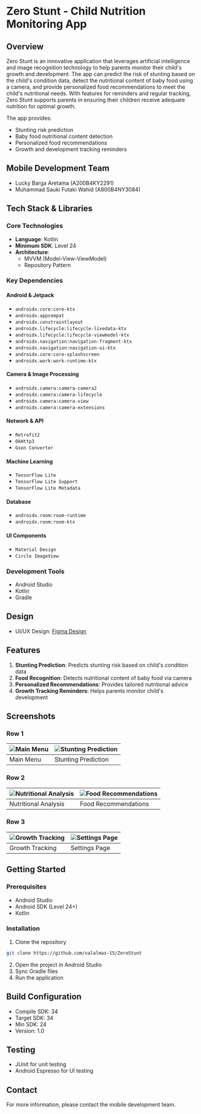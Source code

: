 # Zero Stunt - Child Nutrition Monitoring App

## Overview
Zero Stunt is an innovative application that leverages artificial intelligence and image recognition technology to help parents monitor their child's growth and development. The app can predict the risk of stunting based on the child's condition data, detect the nutritional content of baby food using a camera, and provide personalized food recommendations to meet the child's nutritional needs. With features for reminders and regular tracking, Zero Stunt supports parents in ensuring their children receive adequate nutrition for optimal growth.

The app provides:
- Stunting risk prediction
- Baby food nutritional content detection
- Personalized food recommendations
- Growth and development tracking reminders

## Mobile Development Team
- Lucky Barga Aretama (A200B4KY2291)
- Muhammad Sauki Futaki Wahid (A800B4NY3084)

## Tech Stack & Libraries

### Core Technologies
- **Language**: Kotlin
- **Minimum SDK**: Level 24
- **Architecture**:
  - MVVM (Model-View-ViewModel)
  - Repository Pattern

### Key Dependencies
#### Android & Jetpack
- `androidx.core:core-ktx`
- `androidx.appcompat`
- `androidx.constraintlayout`
- `androidx.lifecycle:lifecycle-livedata-ktx`
- `androidx.lifecycle:lifecycle-viewmodel-ktx`
- `androidx.navigation:navigation-fragment-ktx`
- `androidx.navigation:navigation-ui-ktx`
- `androidx.core:core-splashscreen`
- `androidx.work:work-runtime-ktx`

#### Camera & Image Processing
- `androidx.camera:camera-camera2`
- `androidx.camera:camera-lifecycle`
- `androidx.camera:camera-view`
- `androidx.camera:camera-extensions`

#### Network & API
- `Retrofit2`
- `OkHttp3`
- `Gson Converter`

#### Machine Learning
- `TensorFlow Lite`
- `TensorFlow Lite Support`
- `TensorFlow Lite Metadata`

#### Database
- `androidx.room:room-runtime`
- `androidx.room:room-ktx`

#### UI Components
- `Material Design`
- `Circle ImageView`

### Development Tools
- Android Studio
- Kotlin
- Gradle

## Design
- UI/UX Design: [Figma Design](https://www.figma.com/design/B1DFEuYqBZcdLxc1URT4im/Untitled?node-id=0-1&node-type=canvas&t=xp6qOpfS5w83zQVo-0)

## Features
1. **Stunting Prediction**: Predicts stunting risk based on child's condition data
2. **Food Recognition**: Detects nutritional content of baby food via camera
3. **Personalized Recommendations**: Provides tailored nutritional advice
4. **Growth Tracking Reminders**: Helps parents monitor child's development

## Screenshots

### Row 1
| ![Main Menu](./assets/home_fragment.png) | ![Stunting Prediction](./assets/tambahda_fragment.png) |
|------------------------------------------|------------------------------------------------------|
| Main Menu                                | Stunting Prediction                                 |

### Row 2
| ![Nutritional Analysis](./assets/recom_fragment.png) | ![Food Recommendations](./assets/recom_fragment.png) |
|------------------------------------------------------|----------------------------------------------------|
| Nutritional Analysis                                | Food Recommendations                              |

### Row 3
| ![Growth Tracking](./assets/notif_fragment.png) | ![Settings Page](./assets/home_fragment.png) |
|-------------------------------------------------|-----------------------------------------------|
| Growth Tracking                                  | Settings Page                                 |

## Getting Started

### Prerequisites
- Android Studio
- Android SDK (Level 24+)
- Kotlin

### Installation
1. Clone the repository
```bash
git clone https://github.com/valalmas-15/ZeroStunt
```
2. Open the project in Android Studio
3. Sync Gradle files
4. Run the application

## Build Configuration
- Compile SDK: 34
- Target SDK: 34
- Min SDK: 24
- Version: 1.0

## Testing
- JUnit for unit testing
- Android Espresso for UI testing

## Contact
For more information, please contact the mobile development team.

